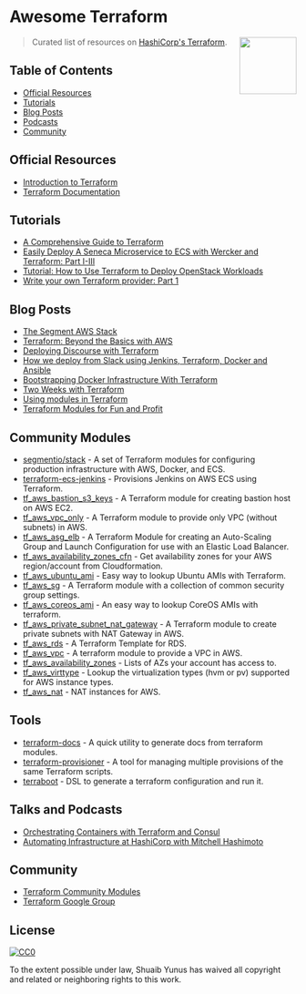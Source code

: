 # Awesome Terraform

> Curated list of resources on [HashiCorp's Terraform](https://www.terraform.io/).
[<img src="https://rawgit.com/shuaibiyy/awesome-terraform/master/terraform-logo.png" align="right" width="100">](https://terraform.io)

## Table of Contents

- [Official Resources](#official-resources)
- [Tutorials](#tutorials)
- [Blog Posts](#blog-posts)
- [Podcasts](#talks-and-podcasts)
- [Community](#community)

## Official Resources

* [Introduction to Terraform](https://www.terraform.io/intro/)
* [Terraform Documentation](https://www.terraform.io/docs/)

## Tutorials

* [A Comprehensive Guide to Terraform](https://blog.gruntwork.io/a-comprehensive-guide-to-terraform-b3d32832baca#.w9x897ywp)
* [Easily Deploy A Seneca Microservice to ECS with Wercker and Terraform: Part I-III](http://chiefy.github.io/easily-deploy-a-seneca-microservice-to-ecs-with-wercker-and-terraform-part-i/)
* [Tutorial: How to Use Terraform to Deploy OpenStack Workloads](http://www.stratoscale.com/blog/openstack/tutorial-how-to-use-terraform-to-deploy-openstack-workloads/)
* [Write your own Terraform provider: Part 1](http://container-solutions.com/write-terraform-provider-part-1/)

## Blog Posts

* [The Segment AWS Stack](https://segment.com/blog/the-segment-aws-stack/)
* [Terraform: Beyond the Basics with AWS](https://aws.amazon.com/blogs/apn/terraform-beyond-the-basics-with-aws/)
* [Deploying Discourse with Terraform](https://www.hashicorp.com/blog/terraform-discourse.html)
* [How we deploy from Slack using Jenkins, Terraform, Docker and Ansible](https://medium.com/@levinotik/how-we-deploy-from-slack-using-jenkins-terraform-docker-and-ansible-4196b6856cdf)
* [Bootstrapping Docker Infrastructure With Terraform](http://vilkeliskis.com/blog/2016/02/10/bootstrapping-docker-with-terraform.html)
* [Two Weeks with Terraform](https://charity.wtf/2016/02/23/two-weeks-with-terraform/)
* [Using modules in Terraform](http://www.avitzurel.com/blog/2016/01/05/using-modules-in-terraform/)
* [Terraform Modules for Fun and Profit](http://blog.lusis.org/blog/2015/10/12/terraform-modules-for-fun-and-profit/)

## Community Modules

* [segmentio/stack](https://github.com/segmentio/stack) - A set of Terraform modules for configuring production infrastructure with AWS, Docker, and ECS.
* [terraform-ecs-jenkins](https://github.com/shuaibiyy/terraform-ecs-jenkins) - Provisions Jenkins on AWS ECS using Terraform.
* [tf_aws_bastion_s3_keys](https://github.com/terraform-community-modules/tf_aws_bastion_s3_keys) - A Terraform module for creating bastion host on AWS EC2.
* [tf_aws_vpc_only](https://github.com/terraform-community-modules/tf_aws_vpc_only) - A Terraform module to provide only VPC (without subnets) in AWS.
* [tf_aws_asg_elb](https://github.com/terraform-community-modules/tf_aws_asg_elb) - A Terraform Module for creating an Auto-Scaling Group and Launch Configuration for use with an Elastic Load Balancer.
* [tf_aws_availability_zones_cfn](https://github.com/terraform-community-modules/tf_aws_availability_zones_cfn) - Get availability zones for your AWS region/account from Cloudformation.
* [tf_aws_ubuntu_ami](https://github.com/terraform-community-modules/tf_aws_ubuntu_ami) - Easy way to lookup Ubuntu AMIs with Terraform.
* [tf_aws_sg](https://github.com/terraform-community-modules/tf_aws_sg) - A Terraform module with a collection of common security group settings.
* [tf_aws_coreos_ami](https://github.com/terraform-community-modules/tf_aws_coreos_ami) - An easy way to lookup CoreOS AMIs with terraform.
* [tf_aws_private_subnet_nat_gateway](https://github.com/terraform-community-modules/tf_aws_private_subnet_nat_gateway) - A Terraform module to create private subnets with NAT Gateway in AWS.
* [tf_aws_rds](https://github.com/terraform-community-modules/tf_aws_rds) - A Terraform Template for RDS.
* [tf_aws_vpc](https://github.com/terraform-community-modules/tf_aws_vpc) - A terraform module to provide a VPC in AWS.
* [tf_aws_availability_zones](https://github.com/terraform-community-modules/tf_aws_availability_zones) - Lists of AZs your account has access to.
* [tf_aws_virttype](https://github.com/terraform-community-modules/tf_aws_virttype) - Lookup the virtualization types (hvm or pv) supported for AWS instance types.
* [tf_aws_nat](https://github.com/terraform-community-modules/tf_aws_nat) - NAT instances for AWS.

## Tools

* [terraform-docs](https://github.com/segmentio/terraform-docs) - A quick utility to generate docs from terraform modules.
* [terraform-provisioner](https://github.com/shuaibiyy/terraform-provisioner) - A tool for managing multiple provisions of the same Terraform scripts.
* [terraboot](https://github.com/MastodonC/terraboot) - DSL to generate a terraform configuration and run it.

## Talks and Podcasts

* [Orchestrating Containers with Terraform and Consul](https://www.infoq.com/presentations/terraform-consul)
* [Automating Infrastructure at HashiCorp with Mitchell Hashimoto](http://softwareengineeringdaily.com/2016/04/05/automating-infrastructure-hashicorp/)

## Community

* [Terraform Community Modules](https://github.com/terraform-community-modules)
* [Terraform Google Group](https://groups.google.com/forum/#!forum/terraform-tool)

## License

[![CC0](http://mirrors.creativecommons.org/presskit/buttons/88x31/svg/cc-zero.svg)](https://creativecommons.org/publicdomain/zero/1.0/)

To the extent possible under law, Shuaib Yunus has waived all copyright and related or neighboring rights to this work.
